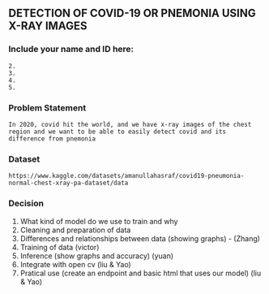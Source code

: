 <!-- @format -->

## DETECTION OF COVID-19 OR PNEMONIA USING X-RAY IMAGES

### Include your name and ID here:

    2.
    3.
    4.
    5.

### Problem Statement

`In 2020, covid hit the world, and we have x-ray images of the chest region and we want to be able to easily detect covid and its difference from pnemonia`

### Dataset

`https://www.kaggle.com/datasets/amanullahasraf/covid19-pneumonia-normal-chest-xray-pa-dataset/data`

### Decision

1.  What kind of model do we use to train and why 
2.  Cleaning and preparation of data 
3.  Differences and relationships between data (showing graphs) - (Zhang)
4.  Training of data (victor)
5.  Inference (show graphs and accuracy) (yuan)
6. Integrate with open cv (liu & Yao)
7.  Pratical use (create an endpoint and basic html that uses our model) (liu & Yao)
